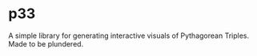 # p33
A simple library for generating interactive visuals of Pythagorean Triples. Made to be plundered. 
